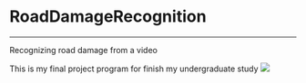 # RoadDamageRecognition
---
Recognizing road damage from a video

This is my final project program for finish my undergraduate study
![](yolo-road.gif)
